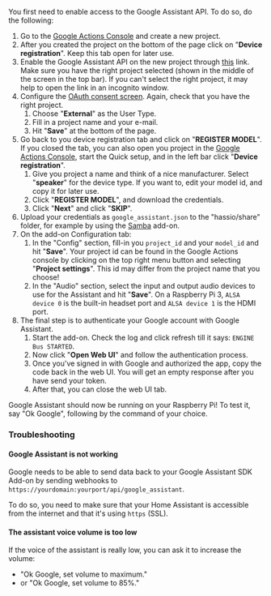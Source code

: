 You first need to enable access to the Google Assistant API.
To do so, do the following:

1. Go to the [Google Actions Console][google-actions-console] and create a new project.
1. After you created the project on the bottom of the page click on "**Device registration**". Keep this tab open for later use.
1. Enable the Google Assistant API on the new project through [this][google-assistant-api] link. Make sure you have the right project selected (shown in the middle of the screen in the top bar). If you can't select the right project, it may help to open the link in an incognito window.
1. Configure the [OAuth consent screen][google-oauth-concent]. Again, check that you have the right project.
    1. Choose "**External**" as the User Type.
    1. Fill in a project name and your e-mail.
    1. Hit "**Save**" at the bottom of the page.
1. Go back to you device registration tab and click on "**REGISTER MODEL**". If you closed the tab, you can also open you project in the [Google Actions Console][google-actions-console], start the Quick setup, and in the left bar click "**Device registration**".
    1. Give you project a name and think of a nice manufacturer. Select "**speaker**" for the device type. If you want to, edit your model id, and copy it for later use.
    1. Click "**REGISTER MODEL**", and download the credentials.
    1. Click "**Next**" and click "**SKIP**".
1. Upload your credentials as `google_assistant.json` to the "hassio/share" folder, for example by using the [Samba][samba-addon] add-on.
1. On the add-on Configuration tab:
    1. In the "Config" section, fill-in you `project_id` and your `model_id` and hit "**Save**". Your project id can be found in the Google Actions console by clicking on the top right menu button and selecting "**Project settings**". This id may differ from the project name that you choose!
    1. In the "Audio" section, select the input and output audio devices to use for the Assistant and hit "**Save**". On a Raspberry Pi 3, `ALSA device 0` is the built-in headset port and `ALSA device 1` is the HDMI port.
1. The final step is to authenticate your Google account with Google Assistant.
    1. Start the add-on. Check the log and click refresh till it says: `ENGINE Bus STARTED`.
    1. Now click "**Open Web UI**" and follow the authentication process.
    1. Once you've signed in with Google and authorized the app, copy the code back in the web UI. You will get an empty response after you have send your token.
    1. After that, you can close the web UI tab.

Google Assistant should now be running on your Raspberry Pi!
To test it, say "Ok Google", following by the command of your choice.

### Troubleshooting

#### Google Assistant is not working

Google needs to be able to send data back to your Google Assistant SDK Add-on by sending webhooks to `https://yourdomain:yourport/api/google_assistant`.

To do so, you need to make sure that your Home Assistant is accessible from the internet and that it's using `https` (SSL).

#### The assistant voice volume is too low

If the voice of the assistant is really low, you can ask it to increase the volume:
- "Ok Google, set volume to maximum."
- or "Ok Google, set volume to 85%."

[google-actions-console]: https://console.actions.google.com/
[google-assistant-api]: https://console.developers.google.com/apis/api/embeddedassistant.googleapis.com/overview
[google-oauth-concent]: https://console.developers.google.com/apis/credentials/consent
[samba-addon]: https://github.com/home-assistant/hassio-addons/tree/master/samba
